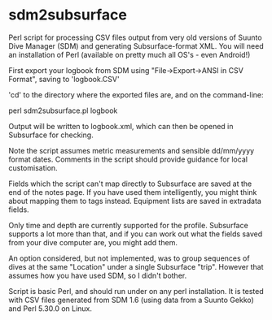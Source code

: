 # sdm2subsurface
Perl script for processing CSV files output from very old versions of Suunto Dive Manager (SDM) and generating Subsurface-format XML. You will need an installation of Perl (available on pretty much all OS's - even Android!)

First export your logbook from SDM using "File->Export->ANSI in CSV Format", saving to 'logbook.CSV'

'cd' to the directory where the exported files are, and on the command-line:

perl sdm2subsurface.pl logbook

Output will be written to logbook.xml, which can then be opened in
Subsurface for checking.

Note the script assumes metric measurements and sensible dd/mm/yyyy format
dates. Comments in the script should provide guidance for local customisation.

Fields which the script can't map directly to Subsurface are saved at the end of the notes page. If you have used them intelligently, you might think about mapping them to tags instead. Equipment lists are saved in extradata fields.

Only time and depth are currently supported for the profile. Subsurface supports a lot more than that, and if you can work out what the fields saved from your dive computer are, you might add them. 

An option considered, but not implemented, was to group sequences of dives at the same "Location" under a single Subsurface "trip". However that assumes how you have used SDM, so I didn't bother.

Script is basic Perl, and should run under on any perl installation. It is tested with CSV files generated from SDM 1.6 (using data from a Suunto Gekko) and Perl 5.30.0 on Linux.
